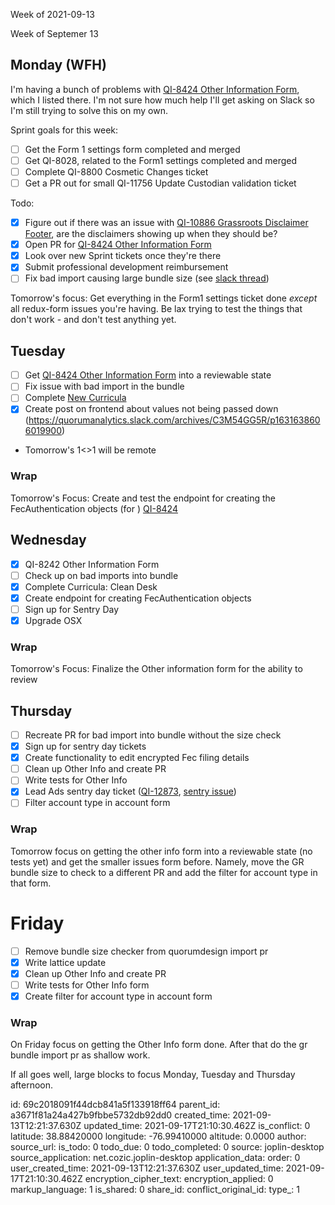Week of 2021-09-13

 Week of Septemer 13

## Monday (WFH)

I'm having a bunch of problems with [QI-8424 Other Information Form](:/cbcf07d1831d4af3b376608ebc6c77eb), which I listed there. I'm not sure how much help I'll get asking on Slack so I'm still trying to solve this on my own.

Sprint goals for this week:
 - [ ] Get the Form 1 settings form completed and merged
 - [ ] Get QI-8028, related  to the Form1 settings completed and merged
 - [ ] Complete QI-8800 Cosmetic Changes ticket
 - [ ] Get a PR out for small QI-11756 Update Custodian validation ticket

Todo:
 - [x] Figure out if there was an issue with [QI-10886 Grassroots Disclaimer Footer](:/1fa6606d979b4c90935e9f1011376322), are the disclaimers showing up when they should be?
 - [x] Open PR for [QI-8424 Other Information Form](:/cbcf07d1831d4af3b376608ebc6c77eb)
- [x] Look over new Sprint tickets once they're there
- [x] Submit professional development reimbursement
- [ ] Fix bad import causing large bundle size (see [slack thread](https://quorumanalytics.slack.com/archives/CT1K6K4ES/p1631565630000900?thread_ts=1631563988.000300&cid=CT1K6K4ES))

Tomorrow's focus: Get everything in the Form1 settings ticket done *except* all redux-form issues you're having. Be lax trying to test the things that don't work - and don't test anything yet.

## Tuesday

- [ ] Get [QI-8424 Other Information Form](:/cbcf07d1831d4af3b376608ebc6c77eb) into a reviewable state
- [ ] Fix issue with bad import in the bundle
- [ ] Complete [New Curricula](https://mycurricula.com/auth/saml/c3mmd5rwvj​)
- [x] Create post on frontend about values not being passed down (https://quorumanalytics.slack.com/archives/C3M54GG5R/p1631638606019900)

 - Tomorrow's 1<>1 will be remote

### Wrap

Tomorrow's Focus: Create and test the endpoint for creating the FecAuthentication objects (for ) [QI-8424](:/cbcf07d1831d4af3b376608ebc6c77eb)

## Wednesday
 - [x] QI-8242 Other Information Form
 - [ ] Check up on bad imports into bundle
 - [x] Complete Curricula: Clean Desk
 - [x] Create endpoint for creating FecAuthentication objects
 - [ ] Sign up for Sentry Day
 - [x] Upgrade OSX
 
 ### Wrap

Tomorrow's Focus: Finalize the Other information form for the ability to review

## Thursday
 - [ ] Recreate PR for bad import into bundle without the size check
 - [x] Sign up for sentry day tickets
 - [x] Create functionality to edit encrypted Fec filing details
 - [ ] Clean up Other Info and create PR
 - [ ] Write tests for Other Info
 - [x] Lead Ads sentry day ticket ([QI-12873](https://quorumanalytics.atlassian.net/browse/QI-12873), [sentry issue](https://sentry.io/organizations/quorum/issues/2155402529/))
 - [ ] Filter account type in account form

### Wrap

Tomorrow focus on getting the other info form into a reviewable state (no tests yet) and get the smaller issues form before. Namely, move the GR bundle size to check to a different PR and add the filter for account type in that form.

# Friday
 - [ ] Remove bundle size checker from quorumdesign import pr
 - [x] Write lattice update
 - [x] Clean up Other Info and create PR
 - [ ] Write tests for Other Info form
 - [x] Create filter for account type in account form

### Wrap

On Friday focus on getting the Other Info form done. After that do the gr bundle import pr as shallow work.

If all goes well, large blocks to focus Monday, Tuesday and Thursday afternoon.

id: 69c2018091f44dcb841a5f133918ff64
parent_id: a3671f81a24a427b9fbbe5732db92dd0
created_time: 2021-09-13T12:21:37.630Z
updated_time: 2021-09-17T21:10:30.462Z
is_conflict: 0
latitude: 38.88420000
longitude: -76.99410000
altitude: 0.0000
author: 
source_url: 
is_todo: 0
todo_due: 0
todo_completed: 0
source: joplin-desktop
source_application: net.cozic.joplin-desktop
application_data: 
order: 0
user_created_time: 2021-09-13T12:21:37.630Z
user_updated_time: 2021-09-17T21:10:30.462Z
encryption_cipher_text: 
encryption_applied: 0
markup_language: 1
is_shared: 0
share_id: 
conflict_original_id: 
type_: 1